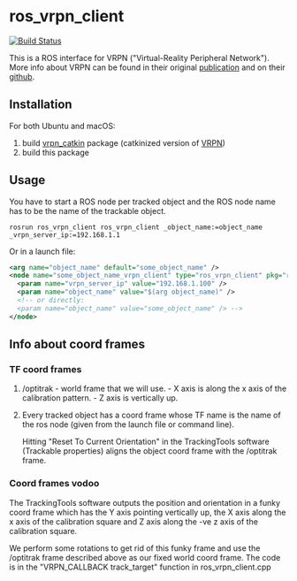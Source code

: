 # ros_vrpn_client

[![Build Status](https://jenkins.asl.ethz.ch/buildStatus/icon?job=ros_vrpn_client)](https://jenkins.asl.ethz.ch/job/ros_vrpn_client/)

This is a ROS interface for VRPN ("Virtual-Reality Peripheral Network"). More info about VRPN can be found in their original [publication](https://dl.acm.org/doi/10.1145/505008.505019) and on their [github](https://github.com/vrpn/vrpn).

## Installation

For both Ubuntu and macOS:

1. build [vrpn_catkin](https://github.com/ethz-asl/vrpn_catkin) package (catkinized version of [VRPN](https://github.com/vrpn/vrpn))
2. build this package

## Usage

You have to start a ROS node per tracked object and the ROS node name has to be the name of the trackable object.

`rosrun ros_vrpn_client ros_vrpn_client _object_name:=object_name _vrpn_server_ip:=192.168.1.1`

Or in a launch file:

```XML
<arg name="object_name" default="some_object_name" />
<node name="some_object_name_vrpn_client" type="ros_vrpn_client" pkg="ros_vrpn_client" output="screen">
  <param name="vrpn_server_ip" value="192.168.1.100" />
  <param name="object_name" value="$(arg object_name)" />
  <!-- or directly:
  <param name="object_name" value="some_object_name" /> -->
</node>
```

## Info about coord frames

### TF coord frames

1. /optitrak
        - world frame that we will use.
        - X axis is along the x axis of the calibration pattern.
        - Z axis is vertically up.

2. Every tracked object has a coord frame whose TF name is the name of
   the ros node (given from the launch file or command line).

   Hitting "Reset To Current Orientation" in the TrackingTools
   software (Trackable properties) aligns the object coord frame with
   the /optitrak frame.

### Coord frames vodoo

The TrackingTools software outputs the position and orientation in a
funky coord frame which has the Y axis pointing vertically up, the X
axis along the x axis of the calibration square and Z axis along the
-ve z axis of the calibration square.

We perform some rotations to get rid of this funky frame and use the
/optitrak frame described above as our fixed world coord frame. The
code is in the "VRPN_CALLBACK track_target" function in
ros_vrpn_client.cpp
